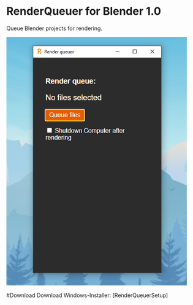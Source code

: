 # RenderQueuer for Blender 1.0
Queue Blender projects for rendering.

![Screenshot](https://github.com/officialEmmel/RenderQueuer/blob/main/screenshot.png?raw=true)

#Download
Download Windows-Installer: [RenderQueuerSetup]
